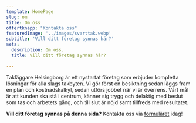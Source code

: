 ```yaml
---
template: HomePage
slug: om
title: Om oss
offertknapp: "Kontakta oss"
featuredImage: '../images/svarttak.webp'
subtitle: 'Vill ditt företag synnas här?'
meta:
  description: Om oss.
  title: Vill ditt företag synnas här?

---
```


Takläggare Helsingborg är ett nystartat företag som erbjuder kompletta lösningar för alla slags takbyten. Vi gör först en besiktning sedan läggs fram en plan och kostnadskalkyl, sedan utförs jobbet när vi är överrens.
Vårt mål är att kunden ska stå i centrum, känner sig trygg och delaktig med beslut som tas och arbetets gång, och till slut är nöjd samt tillfreds med resultatet. 

**Vill ditt företag synnas på denna sida?** Kontakta oss via [formuläret](/besiktning) idag!
